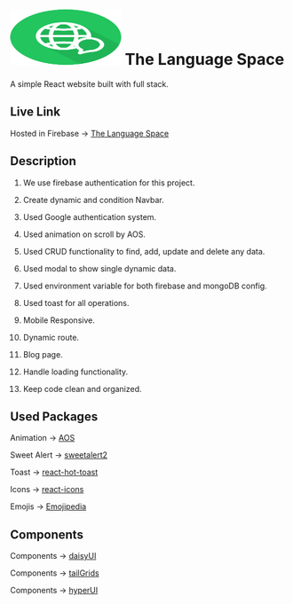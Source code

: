 # <img src="/src/assets/logo.png" alt="logo" width="200" height="100"> The Language Space

A simple React website built with full stack.

## Live Link

Hosted in Firebase -> [The Language Space](https://toy-land-126fb.web.app/)

## Description

1. We use firebase authentication for this project.

2. Create dynamic and condition Navbar.

3. Used Google authentication system.

4. Used animation on scroll by AOS.

5. Used CRUD functionality to find, add, update and delete any data.

6. Used modal to show single dynamic data.

7. Used environment variable for both firebase and mongoDB config.

8. Used toast for all operations.

9. Mobile Responsive.

10. Dynamic route.

11. Blog page.

12. Handle loading functionality.

13. Keep code clean and organized.

## Used Packages

Animation -> [AOS](https://michalsnik.github.io/aos/)

Sweet Alert -> [sweetalert2](https://sweetalert2.github.io/)

Toast -> [react-hot-toast](https://react-hot-toast.com/)

Icons -> [react-icons](https://react-icons.github.io/react-icons)

Emojis -> [Emojipedia](https://emojipedia.org/)

## Components

Components -> [daisyUI](https://daisyui.com/)

Components -> [tailGrids](https://tailgrids.com/)

Components -> [hyperUI](https://www.hyperui.dev/)
